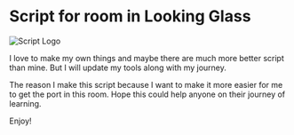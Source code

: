 # Script for room in Looking Glass

![Script Logo](https://github.com/H0j3n/EazyPeazy/blob/master/TryHackMe/Looking%20Glass/img/logo.PNG)

I love to make my own things and maybe there are much more better script than mine. But I will update my tools along with my journey.

The reason I make this script because I want to make it more easier for me to get the port in this room. Hope this could help anyone on their journey of learning.

Enjoy!